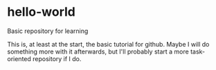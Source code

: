 # hello-world
Basic repository for learning

This is, at least at the start, the basic tutorial for github.  Maybe I will do something more with it afterwards, but I'll probably start a more task-oriented repository if I do.
